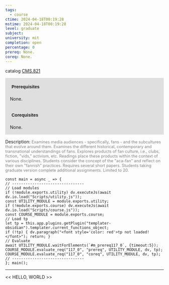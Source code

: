 ```yaml
---
tags:
  - course
ctime: 2024-04-18T00:19:28
mstime: 2024-04-18T00:19:28
level: graduate
subject: 
university: mit
completion: open
percentage: 0
prereq: None.
coreq: None.
---
```


catalog [CMS.821](http://student.mit.edu/catalog/mCMSa.html#CMS.821)

<span style="display: block; padding: 15px; background-color: rgb(100, 100, 100, 0.2);"><font id="m_prereq117_0" style="display: block; font-family: Arial, sans-serif; font-weight: bold; padding: 5px">Prerequisites</font><br><span id="prereq117_0">None.</span></span>
<span style="display: block; padding: 15px; background-color: rgb(100, 100, 100, 0.2);"><font id="m_coreq117_0" style="display: block; font-family: Arial, sans-serif; font-weight: bold; padding: 5px">Corequisites</font><br><span id="coreq117_0">None.</span></span>

<font style="">Description:</font>
<font style="color: grey; font-size: 0.8rem;">Examines media audiences - specifically, fans - and the subcultures that evolve around them. Examines the different historical, contemporary and transnational understandings of fans. Explores products of fan culture, i.e., clubs, fiction, "vids," activism, etc. Readings place these products within the context of various disciplines. Students consider the concept of the "aca-fan" and reflect on their own "fannish" practices. Requires several short papers. Students taking graduate version complete additional assignments. Limited to 20.</font>

```dataviewjs
const main = async _ => {
// --------------------------------
// Load modules
if (!module.exports.utility) dv.executeJs(await dv.io.load("Scripts/utility.js"));
const UTILITY_MODULE = module.exports.utility;
if (!module.exports.course) dv.executeJs(await dv.io.load("Scripts/course.js"));
const COURSE_MODULE = module.exports.course;
// Load tp
let tp = this.app.plugins.getPlugin("templater-obsidian").templater.current_functions_object;
if (!tp) { dv.paragraph("<font style='color: red'>tp not loaded!</font>"); return; }
// Evaluate
await UTILITY_MODULE.waitForElements(`#m_prereq117_0`, {timeout:5});
COURSE_MODULE.evaluate_req("117_0", "prereq", UTILITY_MODULE, dv, tp);
COURSE_MODULE.evaluate_req("117_0", "coreq", UTILITY_MODULE, dv, tp);
// --------------------------------
}; main();
```

---

<< HELLO, WORLD >>
